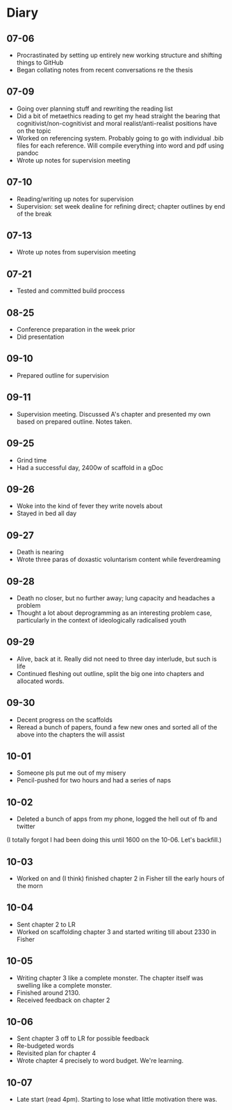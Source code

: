 # Diary

## 07-06
* Procrastinated by setting up entirely new working structure and shifting things to GitHub
* Began collating notes from recent conversations re the thesis

## 07-09
* Going over planning stuff and rewriting the reading list
* Did a bit of metaethics reading to get my head straight the bearing that cognitivist/non-cognitivist and moral realist/anti-realist positions have on the topic
* Worked on referencing system. Probably going to go with individual .bib files for each reference. Will compile everything into word and pdf using pandoc
* Wrote up notes for supervision meeting

## 07-10
* Reading/writing up notes for supervision
* Supervision: set week dealine for refining direct; chapter outlines by end of the break

## 07-13
* Wrote up notes from supervision meeting

## 07-21
* Tested and committed build proccess

## 08-25
* Conference preparation in the week prior
* Did presentation

## 09-10
* Prepared outline for supervision

## 09-11
* Supervision meeting. Discussed A's chapter and presented my own based on prepared outline. Notes taken.

## 09-25
* Grind time
* Had a successful day, 2400w of scaffold in a gDoc

## 09-26
* Woke into the kind of fever they write novels about
* Stayed in bed all day

## 09-27
* Death is nearing
* Wrote three paras of doxastic voluntarism content while feverdreaming

## 09-28
* Death no closer, but no further away; lung capacity and headaches a problem
* Thought a lot about deprogramming as an interesting problem case, particularly in the context of ideologically radicalised youth

## 09-29
* Alive, back at it. Really did not need to three day interlude, but such is life
* Continued fleshing out outline, split the big one into chapters and allocated words.

## 09-30
* Decent progress on the scaffolds
* Reread a bunch of papers, found a few new ones and sorted all of the above into the chapters the will assist

## 10-01
* Someone pls put me out of my misery
* Pencil-pushed for two hours and had a series of naps

## 10-02
* Deleted a bunch of apps from my phone, logged the hell out of fb and twitter

(I totally forgot I had been doing this until 1600 on the 10-06. Let's backfill.)

## 10-03
* Worked on and (I think) finished chapter 2 in Fisher till the early hours of the morn

## 10-04
* Sent chapter 2 to LR
* Worked on scaffolding chapter 3 and started writing till about 2330 in Fisher

## 10-05
* Writing chapter 3 like a complete monster. The chapter itself was swelling like a complete monster.
* Finished around 2130.
* Received feedback on chapter 2

## 10-06
* Sent chapter 3 off to LR for possible feedback
* Re-budgeted words
* Revisited plan for chapter 4
* Wrote chapter 4 precisely to word budget. We're learning.

## 10-07
* Late start (read 4pm). Starting to lose what little motivation there was.
